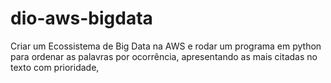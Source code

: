 # dio-aws-bigdata
Criar um Ecossistema de Big Data na AWS e rodar um programa em python para ordenar as palavras por ocorrência, apresentando as mais citadas no texto com prioridade,
